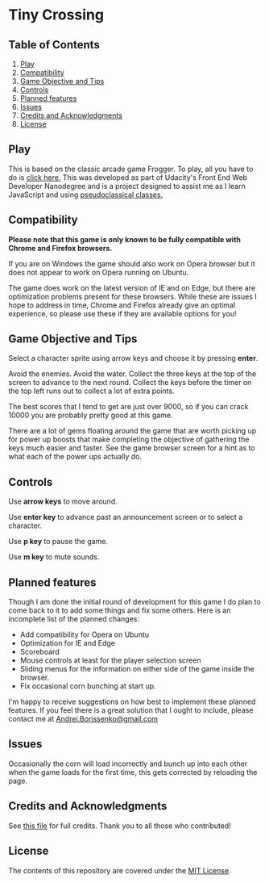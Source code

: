 Tiny Crossing
===============================

## Table of Contents

1. [Play](https://github.com/AndreiCommunication/tiny-crossing#play)
2. [Compatibility](https://github.com/AndreiCommunication/tiny-crossing#compatibility)
3. [Game Objective and Tips](https://github.com/AndreiCommunication/tiny-crossing#game-objective-and-tips)
4. [Controls](https://github.com/AndreiCommunication/tiny-crossing#controls)
5. [Planned features](https://github.com/AndreiCommunication/tiny-crossing#planned-features)
6. [Issues](https://github.com/AndreiCommunication/tiny-crossing#issues)
7. [Credits and Acknowledgments](https://github.com/AndreiCommunication/tiny-crossing#credits-and-acknowledgments)
8. [License](https://github.com/AndreiCommunication/tiny-crossing#license)

## Play

This is based on the classic arcade game Frogger. To play, all you have to do is
[click here.](http://andreicommunication.github.io/tiny-crossing) This was
developed as part of Udacity's Front End Web Developer Nanodegree and is a 
project designed to assist me as I learn JavaScript and using [pseudoclassical classes.](https://docs.google.com/document/d/1F9DY2TtWbI29KSEIot1WXRqqao7OCd7OOC2W3oubSmc/pub?embedded=true#h.lf0pgel7i8pr)

## Compatibility

**Please note that this game is only known to be fully compatible with Chrome 
and Firefox browsers.** 

If you are on Windows the game should also work on Opera browser but it does not
appear to work on Opera running on Ubuntu. 

The game does work on the latest version of IE and on Edge, but there are 
optimization problems present for these browsers. While these are issues I hope 
to address in time, Chrome and Firefox already give an optimal experience, so 
please use these if they are available options for you!

## Game Objective and Tips

Select a character sprite using arrow keys and choose it by pressing **enter**.

Avoid the enemies. Avoid the water. Collect the three keys at the top of the 
screen to advance to the next round. Collect the keys before the timer on the 
top left runs out to collect a lot of extra points. 

The best scores that I tend to get are just over 9000, so if you can crack 10000 
you are probably pretty good at this game.

There are a lot of gems floating around the game that are worth picking up for 
power up boosts that make completing the objective of gathering the keys much 
easier and faster. See the game browser screen for a hint as to what each of the 
power ups actually do.

## Controls

Use **arrow keys** to move around.

Use **enter key** to advance past an announcement screen or to select a 
character.

Use **p key** to pause the game.

Use **m key** to mute sounds.

## Planned features

Though I am done the initial round of development for this game I do plan to 
come back to it to add some things and fix some others. Here is an incomplete 
list of the planned changes:

- Add compatibility for Opera on Ubuntu
- Optimization for IE and Edge
- Scoreboard
- Mouse controls at least for the player selection screen
- Sliding menus for the information on either side of the game inside the 
browser. 
- Fix occasional corn bunching at start up.

I'm happy to receive suggestions on how best to implement these planned
features. If you feel there is a great solution that I ought to include, please 
contact me at Andrei.Borissenko@gmail.com

## Issues

Occasionally the corn will load incorrectly and bunch up into each other when 
the game loads for the first time, this gets corrected by reloading the page.

## Credits and Acknowledgments

See [this file](https://github.com/AndreiCommunication/tiny-crossing/blob/master/credits.md) 
for full credits. Thank you to all those who contributed!

## License 

The contents of this repository are covered under the [MIT License](https://github.com/AndreiCommunication/tiny-crossing/blob/master/LICENSE).